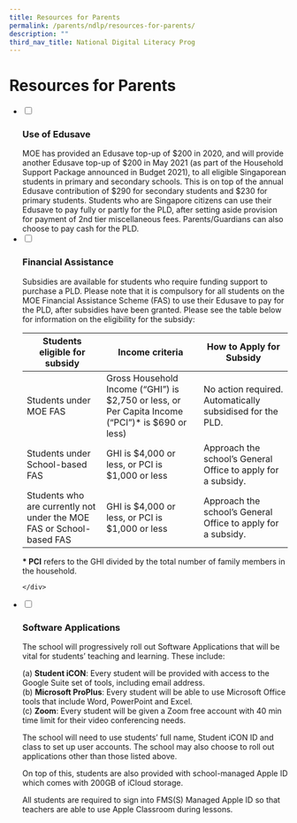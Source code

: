 ```yaml
---
title: Resources for Parents
permalink: /parents/ndlp/resources-for-parents/
description: ""
third_nav_title: National Digital Literacy Prog
---
```

# Resources for Parents

<ul class="jekyllcodex_accordion">
<li>

<input id="accordion1" type="checkbox">

### <label for="accordion1">Use of Edusave</label>

<div>
MOE has provided an Edusave top-up of $200 in 2020, and will provide another Edusave top-up of $200 in May 2021 (as part of the Household Support Package announced in Budget 2021), to all eligible Singaporean students in primary and secondary schools. This is on top of the annual Edusave contribution of $290 for secondary students and $230 for primary students. Students who are Singapore citizens can use their Edusave to pay fully or partly for the PLD, after setting aside provision for payment of 2nd tier miscellaneous fees. Parents/Guardians can also choose to pay cash for the PLD.
	
</div>

</li>
	
<li>

<input id="accordion2" type="checkbox">

### <label for="accordion2">Financial Assistance</label>

<div>
	
Subsidies are available for students who require funding support to purchase a PLD. Please note that it is compulsory for all students on the MOE Financial Assistance Scheme (FAS) to use their Edusave to pay for the PLD, after subsidies have been granted. Please see the table below for information on the eligibility for the subsidy:

| Students eligible for subsidy | Income criteria | How to Apply for Subsidy |
| --- | --- | --- |
| Students under MOE FAS | Gross Household Income (“GHI”) is $2,750 or less, or Per Capita Income (“PCI”)\* is $690 or less) | No action required. Automatically subsidised for the PLD. |
| Students under School-based FAS | GHI is $4,000 or less, or PCI is $1,000 or less | Approach the school’s General Office to apply for a subsidy. |
| Students who are currently not under the MOE FAS or School-based FAS | GHI is $4,000 or less, or PCI is $1,000 or less | Approach the school’s General Office to apply for a subsidy. |

**\* PCI**&nbsp;refers to the GHI divided by the total number of family members in the household.
	
	</div>

</li>
	
<li>

<input id="accordion3" type="checkbox">

### <label for="accordion3">Software Applications</label>

<div>

The school will progressively roll out Software Applications that will be vital for students’ teaching and learning. These include:&nbsp;

(a)&nbsp;**Student iCON**: Every student will be provided with access to the Google Suite set of tools, including email address.  
(b)&nbsp;**Microsoft ProPlus**: Every student will be able to use Microsoft Office tools that include Word, PowerPoint and Excel.&nbsp;  
(c)&nbsp;**Zoom**: Every student will be given a Zoom free account with 40 min time limit for their video conferencing needs.&nbsp;&nbsp;

The school will need to use students’ full name, Student iCON ID and class to set up user accounts. The school may also choose to roll out applications other than those listed above.
	
On top of this, students are also provided with school-managed Apple ID which comes with 200GB of iCloud storage.

All students are required to sign into FMS(S) Managed Apple ID so that teachers are able to use Apple Classroom during lessons.
</div></li></ul>